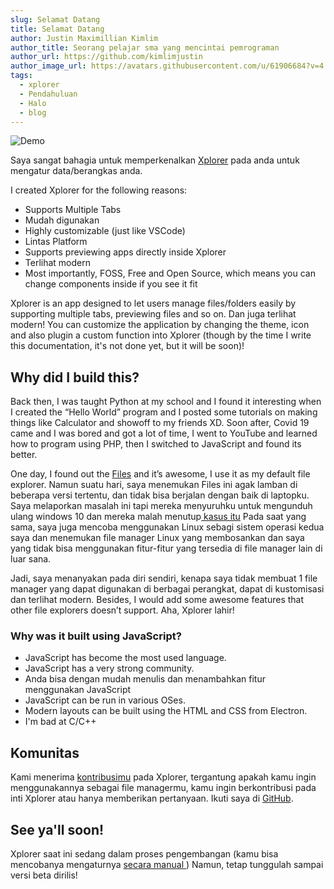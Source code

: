 ```yaml
---
slug: Selamat Datang
title: Selamat Datang
author: Justin Maximillian Kimlim
author_title: Seorang pelajar sma yang mencintai pemrograman
author_url: https://github.com/kimlimjustin
author_image_url: https://avatars.githubusercontent.com/u/61906684?v=4
tags:
  - xplorer
  - Pendahuluan
  - Halo
  - blog
---
```

![Demo](https://camo.githubusercontent.com/7c638a81d598d3ebccdf5d4b213b7b88950fb2d186ef28796826014a671029c7/68747470733a2f2f64726976652e676f6f676c652e636f6d2f75633f6578706f72743d766965772669643d3153427555633042684334396472754a776e6457326d61625339616d546f73705a)

Saya sangat bahagia untuk memperkenalkan [Xplorer](https://xplorer.vercel.app) pada anda untuk mengatur data/berangkas anda.

I created Xplorer for the following reasons:
* Supports Multiple Tabs
* Mudah digunakan
* Highly customizable (just like VSCode)
* Lintas Platform
* Supports previewing apps directly inside Xplorer
* Terlihat modern
* Most importantly, FOSS, Free and Open Source, which means you can change components inside if you see it fit

Xplorer is an app designed to let users manage files/folders easily by supporting multiple tabs, previewing files and so on. Dan juga terlihat modern! You can customize the application by changing the theme, icon and also plugin a custom function into Xplorer (though by the time I write this documentation, it's not done yet, but it will be soon)!

## Why did I build this?

Back then, I was taught Python at my school and I found it interesting when I created the “Hello World” program and I posted  some tutorials on making things like Calculator and showoff to my friends XD. Soon after, Covid 19 came and I was bored and got a lot of time, I went to YouTube and learned how to program using PHP, then I switched to JavaScript and found its better.

One day, I found out the [Files](https://files-community.github.io/) and it’s awesome, I use it as my default file explorer. Namun suatu hari, saya menemukan Files ini agak lamban di beberapa versi tertentu, dan tidak bisa berjalan dengan baik di laptopku. Saya melaporkan masalah ini tapi mereka menyuruhku untuk mengunduh ulang windows 10 dan mereka malah menutup[ kasus itu](https://github.com/files-community/Files/issues/4287) Pada saat yang sama, saya juga mencoba menggunakan Linux sebagi sistem operasi kedua saya dan menemukan file manager Linux yang membosankan dan saya yang tidak bisa menggunakan fitur-fitur yang tersedia di file manager lain di luar sana.

Jadi, saya menanyakan pada diri sendiri, kenapa saya tidak membuat 1 file manager yang dapat digunakan di berbagai perangkat, dapat di kustomisasi dan terlihat modern. Besides, I would add some awesome features that other file explorers doesn’t support. Aha, Xplorer lahir!

### Why was it built using JavaScript?
- JavaScript has become the most used language.
- JavaScript has a very strong community.
- Anda bisa dengan mudah menulis dan menambahkan fitur menggunakan JavaScript
- JavaScript can be run in various OSes.
- Modern layouts can be built using the HTML and CSS from Electron.
- I'm bad at C/C++

## Komunitas
Kami menerima [kontribusimu](https://xplorer.vercel.app/community/Contributing/) pada Xplorer, tergantung apakah kamu ingin menggunakannya sebagai file managermu, kamu ingin berkontribusi pada inti Xplorer atau hanya memberikan pertanyaan. Ikuti saya di [GitHub](https://github.com/kimlimjustin).

## See ya'll soon!
Xplorer saat ini sedang dalam proses pengembangan (kamu bisa mencobanya mengaturnya [ secara manual ](https://xplorer.vercel.app/community/Contributing/#working-on-xplorer-code)) Namun, tetap tunggulah sampai versi beta dirilis!
